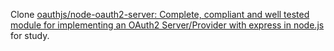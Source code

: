 Clone [oauthjs/node-oauth2-server: Complete, compliant and well tested module for implementing an OAuth2 Server/Provider with express in node.js](https://github.com/oauthjs/node-oauth2-server) for study.
